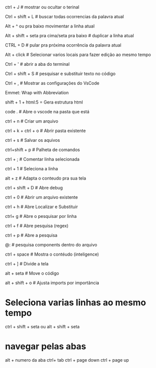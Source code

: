 ctrl + J # mostrar ou ocultar o terinal

Ctrl + shift + L #  buscar todas ocorrencias da palavra atual

Alt + ^ ou pra baixo movimentar a linha atual

Alt + shift + seta pra cima/seta pra baixo # duplicar a linha atual

CTRL + D # pular pra próxima ocorrência da palavra atual

Alt + click # Selecionar varios locais para fazer edição ao mesmo tempo

Ctrl + ' # abrir  a aba do terminal

Ctrl + shift + S #  pesquisar e substituir texto no código

Ctrl + , # Mostrar as configurações do VsCode

Emmet: Wrap with Abbreviation

shift + 1 + html:5 = Gera estrutura html

code . # Abre o vscode na pasta que está

ctrl + n # Criar um arquivo

ctrl + k + ctrl + o # Abrir pasta existente

ctrl + s # Salvar os aquivos

ctrl+shift + p # Palheta de comandos

ctrl + ; # Comentar linha selecionada

ctrl + 1 # Seleciona a linha

alt + z # Adapta o conteudo pra sua tela

ctrl + shift + D # Abre debug

ctrl + 0 # Abrir um arquivo existente

ctrl + h # Abre Localizar e Substituir

ctrl+ g # Abre o pesquisar por linha

ctrl + f # Abre pesquisa (regex)

ctrl + p # Abre a pesquisa

@: # pesquisa components dentro do arquivo

ctrl + space # Mostra o contéudo (inteligence)

ctrl + ] # Divide a tela

alt + seta # Move o código

alt + shift + o # Ajusta imports por importância

# Seleciona varias linhas ao mesmo tempo

ctrl + shift + seta ou alt + shift + seta

# navegar pelas abas
alt + numero da aba
ctrl+ tab
ctrl + page down
ctrl + page up
